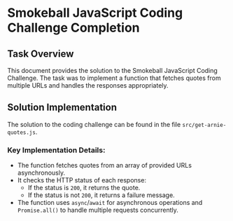 # Smokeball JavaScript Coding Challenge Completion

## Task Overview

This document provides the solution to the Smokeball JavaScript Coding Challenge. The task was to implement a function that fetches quotes from multiple URLs and handles the responses appropriately.

## Solution Implementation

The solution to the coding challenge can be found in the file `src/get-arnie-quotes.js`.

### Key Implementation Details:
- The function fetches quotes from an array of provided URLs asynchronously.
- It checks the HTTP status of each response:
  - If the status is `200`, it returns the quote.
  - If the status is not `200`, it returns a failure message.
- The function uses `async`/`await` for asynchronous operations and `Promise.all()` to handle multiple requests concurrently.
